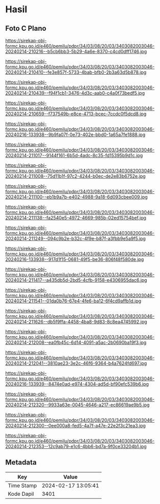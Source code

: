 # Hasil

## Foto C Plano

https://sirekap-obj-formc.kpu.go.id/e460/pemilu/pdpr/34/03/08/20/03/3403082003046-20240214-210216--b5cb6bb3-5b29-4a6e-8370-c4cd0dff1746.jpg

https://sirekap-obj-formc.kpu.go.id/e460/pemilu/pdpr/34/03/08/20/03/3403082003046-20240214-210410--fe3e857f-5733-4bab-bfb0-2b3a63d5b878.jpg

https://sirekap-obj-formc.kpu.go.id/e460/pemilu/pdpr/34/03/08/20/03/3403082003046-20240214-210439--f94f1cb1-3476-4d3c-aab0-c4a0f73bedf5.jpg

https://sirekap-obj-formc.kpu.go.id/e460/pemilu/pdpr/34/03/08/20/03/3403082003046-20240214-210659--f737549b-e8ce-4713-bcec-7ccdc0f5dcd8.jpg

https://sirekap-obj-formc.kpu.go.id/e460/pemilu/pdpr/34/03/08/20/03/3403082003046-20240216-133938--9b9fa07f-0e73-402e-bbd0-1a65a7fe1888.jpg

https://sirekap-obj-formc.kpu.go.id/e460/pemilu/pdpr/34/03/08/20/03/3403082003046-20240214-211017--9144f161-6b5d-4adc-8c35-fd15395b9d1c.jpg

https://sirekap-obj-formc.kpu.go.id/e460/pemilu/pdpr/34/03/08/20/03/3403082003046-20240214-211008--75d11b1f-97c2-4244-b0ec-de2e83b6752e.jpg

https://sirekap-obj-formc.kpu.go.id/e460/pemilu/pdpr/34/03/08/20/03/3403082003046-20240214-211100--eb1b9a7b-e402-4988-9a18-6d093cbee009.jpg

https://sirekap-obj-formc.kpu.go.id/e460/pemilu/pdpr/34/03/08/20/03/3403082003046-20240214-211138--fa2540e5-4972-4669-985b-02ed15754bef.jpg

https://sirekap-obj-formc.kpu.go.id/e460/pemilu/pdpr/34/03/08/20/03/3403082003046-20240214-211249--094c9b2e-b32c-4f9e-b87f-a3fbb9e5a9f5.jpg

https://sirekap-obj-formc.kpu.go.id/e460/pemilu/pdpr/34/03/08/20/03/3403082003046-20240216-133938--917d1f15-0681-49f5-be36-806f48f580de.jpg

https://sirekap-obj-formc.kpu.go.id/e460/pemilu/pdpr/34/03/08/20/03/3403082003046-20240214-211417--a435db5d-2bd5-4cfb-9158-e4306955dac6.jpg

https://sirekap-obj-formc.kpu.go.id/e460/pemilu/pdpr/34/03/08/20/03/3403082003046-20240214-211541--01da0b76-67e4-4fe6-ba12-6f4cd9affb1d.jpg

https://sirekap-obj-formc.kpu.go.id/e460/pemilu/pdpr/34/03/08/20/03/3403082003046-20240214-211626--db5f9ffa-4458-4ba8-9d83-8c8ea4745992.jpg

https://sirekap-obj-formc.kpu.go.id/e460/pemilu/pdpr/34/03/08/20/03/3403082003046-20240214-212008--ea0fb45c-6d14-4091-a5ac-2b0690ba19f3.jpg

https://sirekap-obj-formc.kpu.go.id/e460/pemilu/pdpr/34/03/08/20/03/3403082003046-20240214-212041--3810ae23-3e2c-46f6-9364-b4a7624fd697.jpg

https://sirekap-obj-formc.kpu.go.id/e460/pemilu/pdpr/34/03/08/20/03/3403082003046-20240216-133939--8474e0ad-e974-4304-ad5d-bf90efc539b6.jpg

https://sirekap-obj-formc.kpu.go.id/e460/pemilu/pdpr/34/03/08/20/03/3403082003046-20240214-212320--9933a63e-0045-4646-a217-ec86619ae9b5.jpg

https://sirekap-obj-formc.kpu.go.id/e460/pemilu/pdpr/34/03/08/20/03/3403082003046-20240214-212300--0ee000a8-fed5-4a7f-a47e-22e2f3c21ea3.jpg

https://sirekap-obj-formc.kpu.go.id/e460/pemilu/pdpr/34/03/08/20/03/3403082003046-20240214-212353--12c9ab79-e1c6-4bb6-bd7a-9f0ce33204b1.jpg


## Metadata

| Key        | Value               |
| ---------- | ------------------- |
| Time Stamp | 2024-02-17 13:05:41 |
| Kode Dapil | 3401                |



